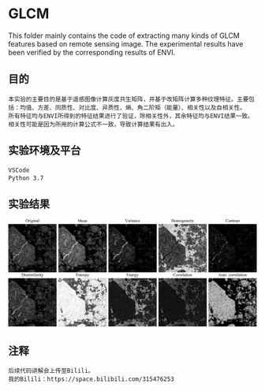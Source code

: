 # GLCM
This folder mainly contains the code of extracting many kinds of GLCM features based on remote sensing image. The experimental results have been verified by the corresponding results of ENVI.  
## 目的 
    本实验的主要目的是基于遥感图像计算灰度共生矩阵，并基于改矩阵计算多种纹理特征。主要包括：均值、方差、同质性、对比度、异质性、熵、角二阶矩（能量）、相关性以及自相关性。  
    所有特征均与ENVI所得到的特征结果进行了验证，除相关性外，其余特征均与ENVI结果一致。相关性可能是因为所用的计算公式不一致，导致计算结果有出入。  
## 实验环境及平台
    VSCode  
    Python 3.7  
## 实验结果  
![image](Result/GLCM_Features.png)
## 注释  
    后续代码讲解会上传至Bilili。
    我的Bilili：https://space.bilibili.com/315476253
